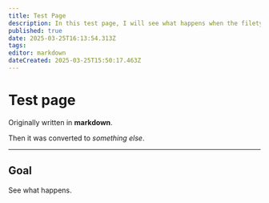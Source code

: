 ```yaml
---
title: Test Page
description: In this test page, I will see what happens when the filetype is converted
published: true
date: 2025-03-25T16:13:54.313Z
tags: 
editor: markdown
dateCreated: 2025-03-25T15:50:17.463Z
---
```


# Test page

Originally written in **markdown**.

Then it was converted to *something else*.

---

## Goal

See what happens.